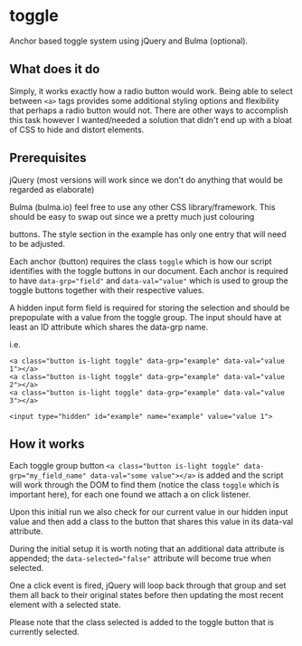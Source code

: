 # toggle
Anchor based toggle system using jQuery and Bulma (optional).

## What does it do

Simply, it works exactly how a radio button would work. Being able to select between `<a>` tags provides some additional styling options and flexibility that perhaps a radio button would not. There are other ways to accomplish this task however I wanted/needed a solution that didn't end up with a bloat of CSS to hide and distort elements.

## Prerequisites

jQuery (most versions will work since we don't do anything that would be regarded as elaborate)

Bulma (bulma.io) feel free to use any other CSS library/framework. This should be easy to swap out since we a pretty much just colouring 

buttons. The style section in the example has only one entry that will need to be adjusted.

Each anchor (button) requires the class `toggle` which is how our script identifies with the toggle buttons in our document.
Each anchor is required to have `data-grp="field"` and `data-val="value"` which is used to group the toggle buttons together with their respective values.

A hidden input form field is required for storing the selection and should be prepopulate with a value from the toggle group. The input should have at least an ID attribute which shares the data-grp name.

i.e.
```
<a class="button is-light toggle" data-grp="example" data-val="value 1"></a>
<a class="button is-light toggle" data-grp="example" data-val="value 2"></a>
<a class="button is-light toggle" data-grp="example" data-val="value 3"></a>

<input type="hidden" id="example" name="example" value="value 1">
```

## How it works

Each toggle group button `<a class="button is-light toggle" data-grp="my_field_name" data-val="some value"></a>` is added and the script will work through the DOM to find them (notice the class `toggle` which is important here), for each one found we attach a on click listener.

Upon this initial run we also check for our current value in our hidden input value and then add a class to the button that shares this value in its data-val attribute.

During the initial setup it is worth noting that an additional data attribute is appended; the `data-selected="false"` attribute will become true when selected.

One a click event is fired, jQuery will loop back through that group and set them all back to their original states before then updating the most recent element with a selected state.

Please note that the class selected is added to the toggle button that is currently selected.



